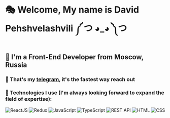 # 🎭 Welcome, My name is **David Pehshvelashvili** ༼ つ ◕_◕ ༽つ
## 🖤 I'm a Front-End Developer from Moscow, Russia
### 🤍 That's my [telegram](https://t.me/kibatensai), it's the fastest way reach out
### 🖤 Technologies I use (I'm always looking forward to expand the field of expertise):
![ReactJS](https://img.shields.io/badge/-ReactJS-090909?style=for-the-badge&logo-React)
![Redux](https://img.shields.io/badge/-Redux-090909?style=for-the-badge&logo-Redux)
![JavaScript](https://img.shields.io/badge/-JavaScript-090909?style=for-the-badge&logo-JavaScript)
![TypeScript](https://img.shields.io/badge/-TypeScript-090909?style=for-the-badge&logo-TypeScript)
![REST API](https://img.shields.io/badge/-REST&#032;API-090909?style=for-the-badge&logo-REST)
![HTML](https://img.shields.io/badge/-HTML-090909?style=for-the-badge&logo-html5)
![CSS](https://img.shields.io/badge/-HTML-090909?style=for-the-badge&logo-css3)

<!--
**kibatensai/kibatensai** is a ✨ _special_  repository because its `README.md` (this file) appears on your GitHub profile.

Here are some ideas to get you started:

- 🔭 I’m currently working on ...
- 🌱 I’m currently learning ...
- 👯 I’m looking to collaborate on ...
- 🤔 I’m looking for help with ...
- 💬 Ask me about ...
- 📫 How to reach me: ...
- 😄 Pronouns: ...
- ⚡ Fun fact: ...
-->
